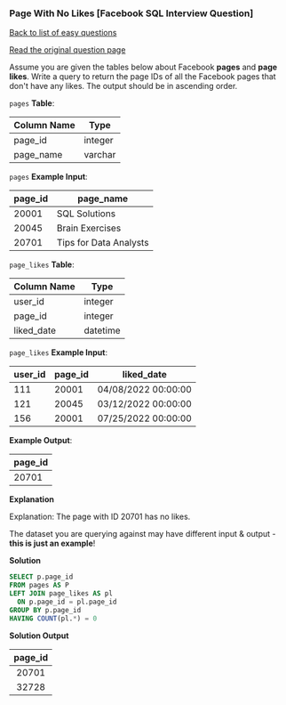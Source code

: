 ### Page With No Likes [Facebook SQL Interview Question]

[Back to list of easy questions](../README.md)


<a href="https://datalemur.com/questions/sql-page-with-no-likes">Read the original question page</a>

Assume you are given the tables below about Facebook **pages** and **page likes**. Write a query to return the page IDs of all the Facebook pages that don't have any likes. The output should be in ascending order.

`pages` **Table**:

| **Column Name** | **Type** |
|-----------------|----------|
| page_id         | integer  |
| page_name       | varchar  |

`pages` **Example Input**:

| **page_id**      | **page_name**          |
|------------------|------------------------|
| 20001            | SQL Solutions          |
| 20045            | Brain Exercises        |
| 20701            | Tips for Data Analysts |


`page_likes` **Table**:

| **Column Name** | **Type** |
|-----------------|----------|
| user_id         | integer  |
| page_id         | integer  |
| liked_date      | datetime |

`page_likes` **Example Input**:

| **user_id**      | **page_id**    | **liked_date**        |
|------------------|----------------|-----------------------|
| 111              | 20001          | 04/08/2022 00:00:00   |
| 121              | 20045          | 03/12/2022 00:00:00   |
| 156              | 20001          | 07/25/2022 00:00:00   |

**Example Output**:

| **page_id**      |
|------------------|
| 20701            |

**Explanation**

Explanation: The page with ID 20701 has no likes.

The dataset you are querying against may have different input & output - **this is just an example**!

**Solution**

```sql
SELECT p.page_id
FROM pages AS P
LEFT JOIN page_likes AS pl
  ON p.page_id = pl.page_id
GROUP BY p.page_id
HAVING COUNT(pl.*) = 0
```


**Solution Output**


| **page_id** |
|:-----------:|
| 20701       |
| 32728       |